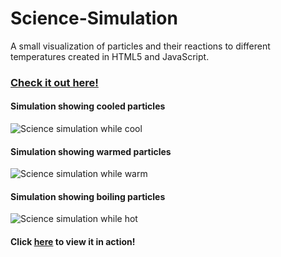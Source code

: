 # Science-Simulation
A small visualization of particles and their reactions to different temperatures created in HTML5 and JavaScript.

### [Check it out here!](https://cdn.rawgit.com/IdreesInc/Science-Simulation/74c4e0de/webpage.html)

#### Simulation showing cooled particles
![Science simulation while cool](http://idreesinc.com/wp-content/uploads/SciSim_1.png)
#### Simulation showing warmed particles
![Science simulation while warm](http://idreesinc.com/wp-content/uploads/SciSim_2.png)
#### Simulation showing boiling particles
![Science simulation while hot](http://idreesinc.com/wp-content/uploads/SciSim_3.png)

#### Click [here](https://cdn.rawgit.com/IdreesInc/Science-Simulation/74c4e0de/webpage.html) to view it in action!
